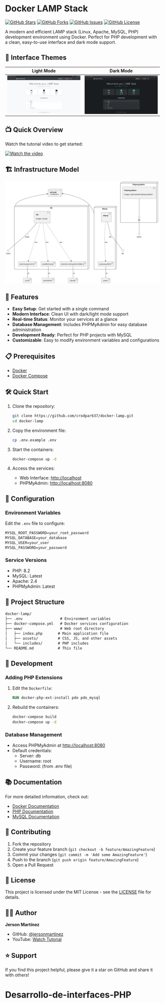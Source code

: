 # Docker LAMP Stack

[![GitHub Stars](https://img.shields.io/github/stars/jersonmartinez/docker-lamp?style=social)](https://github.com/jersonmartinez/docker-lamp/stargazers)
[![GitHub Forks](https://img.shields.io/github/forks/jersonmartinez/docker-lamp?style=social)](https://github.com/jersonmartinez/docker-lamp/network/members)
[![GitHub Issues](https://img.shields.io/github/issues/jersonmartinez/docker-lamp)](https://github.com/jersonmartinez/docker-lamp/issues)
[![GitHub License](https://img.shields.io/github/license/jersonmartinez/docker-lamp)](https://github.com/jersonmartinez/docker-lamp/blob/main/LICENSE)

A modern and efficient LAMP stack (Linux, Apache, MySQL, PHP) development environment using Docker. Perfect for PHP development with a clean, easy-to-use interface and dark mode support.

## 🎨 Interface Themes

| Light Mode | Dark Mode |
|------------|-----------|
| ![Light Mode Interface](.infragenie/light-dockerlamp.png) | ![Dark Mode Interface](.infragenie/dark-dockerlamp.png) |

## 📺 Quick Overview

Watch the tutorial video to get started:

[![Watch the video](https://img.youtube.com/vi/v-r_12oezds/maxresdefault.jpg)](https://youtu.be/v-r_12oezds)

## 🏗 Infrastructure Model

![Infrastructure model](.infragenie/infrastructure_model.png)

## 🚀 Features

- **Easy Setup**: Get started with a single command
- **Modern Interface**: Clean UI with dark/light mode support
- **Real-time Status**: Monitor your services at a glance
- **Database Management**: Includes PHPMyAdmin for easy database administration
- **Development Ready**: Perfect for PHP projects with MySQL
- **Customizable**: Easy to modify environment variables and configurations

## 📋 Prerequisites

- [Docker](https://www.docker.com/get-started)
- [Docker Compose](https://docs.docker.com/compose/install/)

## 🛠 Quick Start

1. Clone the repository:
   ```bash
   git clone https://github.com/crodpar637/docker-lamp.git
   cd docker-lamp
   ```

2. Copy the environment file:
   ```bash
   cp .env.example .env
   ```

3. Start the containers:
   ```bash
   docker-compose up -d
   ```

4. Access the services:
   - Web Interface: [http://localhost](http://localhost)
   - PHPMyAdmin: [http://localhost:8080](http://localhost:8080)

## 🔧 Configuration

### Environment Variables

Edit the `.env` file to configure:

```env
MYSQL_ROOT_PASSWORD=your_root_password
MYSQL_DATABASE=your_database
MYSQL_USER=your_user
MYSQL_PASSWORD=your_password
```

### Service Versions

- PHP: 8.2
- MySQL: Latest
- Apache: 2.4
- PHPMyAdmin: Latest

## 📁 Project Structure

```
docker-lamp/
├── .env                 # Environment variables
├── docker-compose.yml   # Docker services configuration
├── www/                 # Web root directory
│   ├── index.php       # Main application file
│   ├── assets/         # CSS, JS, and other assets
│   └── includes/       # PHP includes
└── README.md           # This file
```

## 🔨 Development

### Adding PHP Extensions

1. Edit the `Dockerfile`:
   ```dockerfile
   RUN docker-php-ext-install pdo pdo_mysql
   ```

2. Rebuild the containers:
   ```bash
   docker-compose build
   docker-compose up -d
   ```

### Database Management

- Access PHPMyAdmin at [http://localhost:8080](http://localhost:8080)
- Default credentials:
  - Server: db
  - Username: root
  - Password: (from .env file)

## 📚 Documentation

For more detailed information, check out:
- [Docker Documentation](https://docs.docker.com/)
- [PHP Documentation](https://www.php.net/docs.php)
- [MySQL Documentation](https://dev.mysql.com/doc/)

## 🤝 Contributing

1. Fork the repository
2. Create your feature branch (`git checkout -b feature/AmazingFeature`)
3. Commit your changes (`git commit -m 'Add some AmazingFeature'`)
4. Push to the branch (`git push origin feature/AmazingFeature`)
5. Open a Pull Request

## 📝 License

This project is licensed under the MIT License - see the [LICENSE](LICENSE) file for details.

## 👨‍💻 Author

**Jerson Martínez**
- GitHub: [@jersonmartinez](https://github.com/jersonmartinez)
- YouTube: [Watch Tutorial](https://www.youtube.com/watch?v=v-r_12oezds)

## ⭐ Support

If you find this project helpful, please give it a star on GitHub and share it with others!
# Desarrollo-de-interfaces-PHP
